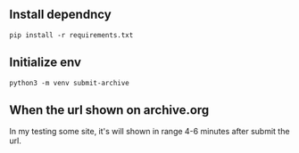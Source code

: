 ## Install dependncy

`pip install -r requirements.txt`

## Initialize env

`python3 -m venv submit-archive`

## When the url shown on archive.org

In my testing some site, it's will shown in range 4-6 minutes after submit the url.
